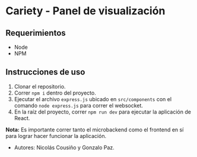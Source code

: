 # Cariety - Panel de visualización

## Requerimientos

* Node
* NPM

## Instrucciones de uso

1. Clonar el repositorio.
2. Correr `npm i` dentro del proyecto.
3. Ejecutar el archivo `express.js` ubicado en `src/components` con el comando `node express.js` para correr el websocket.
4. En la raíz del proyecto, correr `npm run dev` para ejecutar la aplicación de React.

**Nota:** Es importante correr tanto el microbackend como el frontend en sí para lograr hacer funcionar la aplicación.

* Autores: Nicolás Cousiño y Gonzalo Paz.
